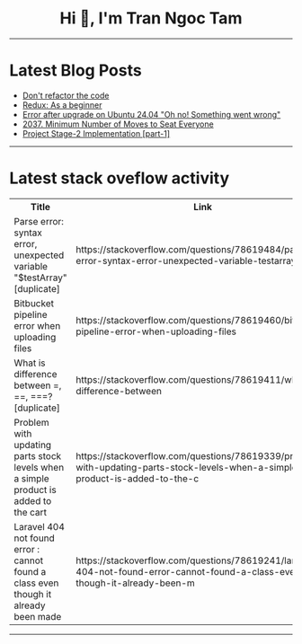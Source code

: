 <h1 align="center">Hi 👋, I'm Tran Ngoc Tam</h1>

---

# Latest Blog Posts 
<!-- BLOG-POST-LIST:START -->
- [Don&#39;t refactor the code](https://dev.to/katafrakt/dont-refactor-the-code-igk)
- [Redux: As a beginner](https://dev.to/georgiosdrivas/redux-as-a-beginner-5akb)
- [Error after upgrade on Ubuntu 24.04 &quot;Oh no! Something went wrong&quot;](https://dev.to/justplegend/error-after-upgrade-on-ubuntu-2404-oh-no-something-went-wrong-1840)
- [2037. Minimum Number of Moves to Seat Everyone](https://dev.to/mdarifulhaque/2037-minimum-number-of-moves-to-seat-everyone-164a)
- [Project Stage-2 Implementation [part-1]](https://dev.to/yuktimulani/project-stage-2-implementation-part-1-1p4n)
<!-- BLOG-POST-LIST:END -->

---

# Latest stack oveflow activity
<table>
  <tr><th>Title</th><th>Link</th></tr>
  <!-- STACKOVERFLOW:START --><tr><td>Parse error: syntax error, unexpected variable &quot;$testArray&quot; [duplicate]</td><td>https://stackoverflow.com/questions/78619484/parse-error-syntax-error-unexpected-variable-testarray</td></tr><tr><td>Bitbucket pipeline error when uploading files</td><td>https://stackoverflow.com/questions/78619460/bitbucket-pipeline-error-when-uploading-files</td></tr><tr><td>What is difference between =, ==, ===? [duplicate]</td><td>https://stackoverflow.com/questions/78619411/what-is-difference-between</td></tr><tr><td>Problem with updating parts stock levels when a simple product is added to the cart</td><td>https://stackoverflow.com/questions/78619339/problem-with-updating-parts-stock-levels-when-a-simple-product-is-added-to-the-c</td></tr><tr><td>Laravel 404 not found error : cannot found a class even though it already been made</td><td>https://stackoverflow.com/questions/78619241/laravel-404-not-found-error-cannot-found-a-class-even-though-it-already-been-m</td></tr><!-- STACKOVERFLOW:END -->
</table>

---



